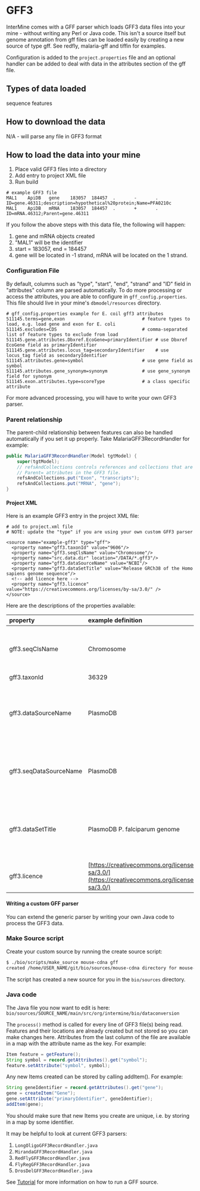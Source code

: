 # GFF3

InterMine comes with a GFF parser which loads GFF3 data files into your mine - without writing any Perl or Java code. This isn't a source itself but genome annotation from gff files can be loaded easily by creating a new source of type gff. See redfly, malaria-gff and tiffin for examples.

Configuration is added to the `project.properties` file and an optional handler can be added to deal with data in the attributes section of the gff file.

## Types of data loaded

sequence features

## How to download the data

N/A - will parse any file in GFF3 format

## How to load the data into your mine

1. Place valid GFF3 files into a directory
2. Add entry to project XML file
3. Run build

```text
# example GFF3 file
MAL1    ApiDB   gene    183057  184457  .       -       .       ID=gene.46311;description=hypothetical%20protein;Name=PFA0210c
MAL1    ApiDB   mRNA    183057  184457  .       +       .       ID=mRNA.46312;Parent=gene.46311
```

If you follow the above steps with this data file, the following will happen:

1. gene and mRNA objects created
2. "MAL1" will be the identifier
3. start = 183057, end = 184457
4. gene will be located in -1 strand, mRNA will be located on the 1 strand.

### Configuration File

By default, columns such as "type", "start", "end", "strand" and "ID" field in "attributes" column are parsed automatically. To do more processing or access the attributes, you are able to configure in `gff_config.properties`. This file should live in your mine's `dbmodel/resources` directory.

```text
# gff_config.properties example for E. coil gff3 attributes
511145.terms=gene,exon                             # feature types to load, e.g. load gene and exon for E. coli
511145.excludes=CDS                                # comma-separated list of feature types to exclude from load
511145.gene.attributes.Dbxref.EcoGene=primaryIdentifier # use Dbxref EcoGene field as primaryIdentifier
511145.gene.attributes.locus_tag=secondaryIdentifier    # use locus_tag field as secondaryIdentifier
511145.attributes.gene=symbol                      # use gene field as symbol
511145.attributes.gene_synonym=synonym             # use gene_synonym field for synonym
511145.exon.attributes.type=scoreType              # a class specific attribute
```

For more advanced processing, you will have to write your own GFF3 parser.

### Parent relationship

The parent-child relationship between features can also be handled automatically if you set it up properly. Take MalariaGFF3RecordHandler for example:

```java
public MalariaGFF3RecordHandler(Model tgtModel) {
    super(tgtModel);
    // refsAndCollections controls references and collections that are set from the
    // Parent= attributes in the GFF3 file.
    refsAndCollections.put("Exon", "transcripts");
    refsAndCollections.put("MRNA", "gene");
}
```

#### Project XML

Here is an example GFF3 entry in the project XML file:

```markup
# add to project.xml file
# NOTE: update the "type" if you are using your own custom GFF3 parser

<source name="example-gff3" type="gff">
  <property name="gff3.taxonId" value="9606"/>
  <property name="gff3.seqClsName" value="Chromosome"/>
  <property name="src.data.dir" location="/DATA/*.gff3"/>
  <property name="gff3.dataSourceName" value="NCBI"/>
  <property name="gff3.dataSetTitle" value="Release GRCh38 of the Homo sapiens genome sequence"/>
  <!-- add licence here -->
  <property name="gff3.licence" value="https://creativecommons.org/licenses/by-sa/3.0/" />
</source>
```

Here are the descriptions of the properties available:

| property | example definition |  |
| :--- | :--- | :--- |
| gff3.seqClsName | Chromosome | the ids in the first column represent Chromosome objects, e.g. MAL1 |
| gff3.taxonId | 36329 | taxon id |
| gff3.dataSourceName | PlasmoDB | the data source for features and their identifiers, this is used for the DataSet \(evidence\) and synonyms. |
| gff3.seqDataSourceName | PlasmoDB | the source of the seqids \(chromosomes\) is sometimes different to the features described |
| gff3.dataSetTitle | PlasmoDB P. falciparum genome | a DataSet object is created as evidence for the features, it is linked to a DataSource \(PlasmoDB\) |
| gff3.licence | [https://creativecommons.org/licenses/by-sa/3.0/](https://creativecommons.org/licenses/by-sa/3.0/) | URL to a standard data licence |

#### Writing a custom GFF parser

You can extend the generic parser by writing your own Java code to process the GFF3 data.

### Make Source script

Create your custom source by running the create source script:

```bash
$ ./bio/scripts/make_source mouse-cdna gff
created /home/USER_NAME/git/bio/sources/mouse-cdna directory for mouse-cdna
```

The script has created a new source for you in the `bio/sources` directory.

### Java code

The Java file you now want to edit is here: `bio/sources/SOURCE_NAME/main/src/org/intermine/bio/dataconversion`

The `process()` method is called for every line of GFF3 file\(s\) being read. Features and their locations are already created but not stored so you can make changes here. Attributes from the last column of the file are available in a map with the attribute name as the key. For example:

```java
Item feature = getFeature();
String symbol = record.getAttributes().get("symbol");
feature.setAttribute("symbol", symbol);
```

Any new Items created can be stored by calling addItem\(\). For example:

```java
String geneIdentifier = record.getAttributes().get("gene");
gene = createItem("Gene");
gene.setAttribute("primaryIdentifier", geneIdentifier);
addItem(gene);
```

You should make sure that new Items you create are unique, i.e. by storing in a map by some identifier.

It may be helpful to look at current GFF3 parsers:

1. `LongOligoGFF3RecordHandler.java`
2. `MirandaGFF3RecordHandler.java`
3. `RedFlyGFF3RecordHandler.java`
4. `FlyRegGFF3RecordHandler.java`
5. `DrosDelGFF3RecordHandler.java`

See [Tutorial](../../../get-started/tutorial/index.md) for more information on how to run a GFF source.

